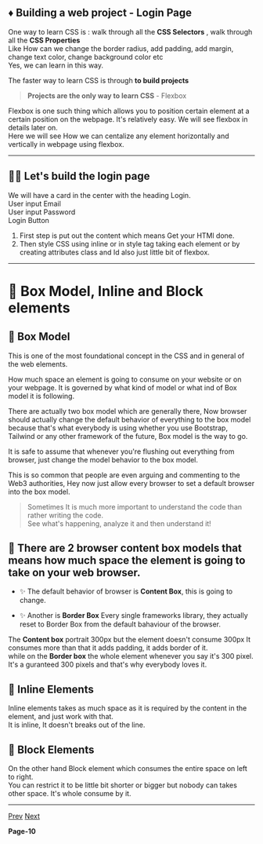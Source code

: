 ## ♦️ Building a web project - Login Page

One way to learn CSS is : walk through all the **CSS Selectors** , walk through all the **CSS Properties** <br/>
Like How can we change the border radius, add padding, add margin, change text color, change background color etc <br/>
Yes, we can learn in this way. <br/>

The faster way to learn CSS is through **to build projects**

> **Projects are the only way to learn CSS** - Flexbox

Flexbox is one such thing which allows you to position certain element at a certain position on the webpage. 
It's relatively easy. 
We will see flexbox in details later on. <br/>
Here we will see How we can centalize any element horizontally and vertically in webpage using flexbox.

---

## 🧑‍💻 Let's build the login page 

We will have a card in the center with the heading Login. <br/>
User input Email <br/>
User input Password <br/>
Login Button <br/>

1. First step is put out the content which means Get your HTMl done.
2. Then style CSS using inline or in style tag  taking each element or by creating attributes class and Id also just little bit of flexbox.

---

#  🚀 Box Model, Inline and Block elements

## 📙 **Box Model**

This is one of the most foundational concept in the CSS and in general of the web elements. <br/>

How much space an element is going to consume on your website or on your webpage. 
It is governed by what kind of model or what ind of Box model it is following. <br/>

There are actually two box model which are generally there, Now browser should actually change the default behavior of everything to the box model 
because that's what everybody is using whether you use Bootstrap, Tailwind or any other framework of the future, Box model is the way to go. <br/>

It is safe to assume that whenever you're flushing out everything from browser, just change the model behavior to the box model. <br/>

This is so common that people are even arguing and commenting to the Web3 authorities, Hey now just allow every browser to set a default browser into the box model.

> Sometimes It is much more important to understand the code than rather writing the code. <br/> See what's happening, analyze it and then understand it!

## 📗 There are 2 browser content box models that means how much space the element is going to take on your web browser. 

- ✨ The default behavior of browser is **Content Box**, this is going to change. <br/>
    
- ✨ Another is **Border Box** Every single frameworks library, they actually reset to Border Box from the default bahaviour of the browser. <br/>

The **Content box** portrait 300px but the element doesn't consume 300px It consumes more than that it adds padding, it adds border of it.<br>
while on the **Border box** the whole element whenever you say it's 300 pixel. It's a guranteed 300 pixels and that's why everybody loves it.

## 📗 **Inline Elements**
Inline elements takes as much space as it is required by the content in the element, and just work with that. <br/>
It is inline, It doesn't breaks out of the line.

## 📕 **Block Elements**
On the other hand Block element which consumes the entire space on left to right. <br/>
You can restrict it to be little bit shorter or bigger but nobody can takes other space. It's whole consume by it.

---

[Prev]()  [Next]()

**Page-10**
